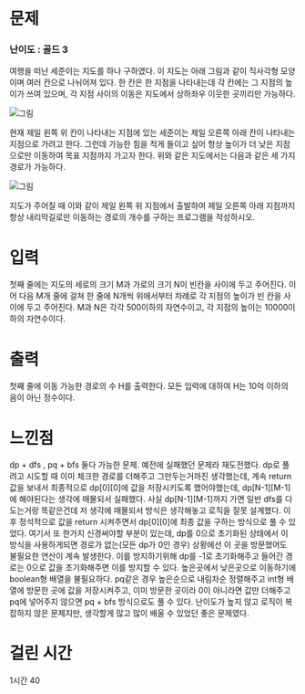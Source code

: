 # 문제

### 난이도 : 골드 3

여행을 떠난 세준이는 지도를 하나 구하였다. 이 지도는 아래 그림과 같이 직사각형 모양이며 여러 칸으로 나뉘어져 있다. 한 칸은 한 지점을 나타내는데 각 칸에는 그 지점의 높이가 쓰여 있으며, 각 지점 사이의 이동은 지도에서 상하좌우 이웃한 곳끼리만 가능하다.

![그림](https://upload.acmicpc.net/0e11f3db-35d2-4b01-9aa0-9a39252f05be/-/preview/)

현재 제일 왼쪽 위 칸이 나타내는 지점에 있는 세준이는 제일 오른쪽 아래 칸이 나타내는 지점으로 가려고 한다. 그런데 가능한 힘을 적게 들이고 싶어 항상 높이가 더 낮은 지점으로만 이동하여 목표 지점까지 가고자 한다. 위와 같은 지도에서는 다음과 같은 세 가지 경로가 가능하다.

![그림](https://upload.acmicpc.net/917d0418-35db-4081-9f62-69a2cc78721e/-/preview/)

지도가 주어질 때 이와 같이 제일 왼쪽 위 지점에서 출발하여 제일 오른쪽 아래 지점까지 항상 내리막길로만 이동하는 경로의 개수를 구하는 프로그램을 작성하시오.

# 입력

첫째 줄에는 지도의 세로의 크기 M과 가로의 크기 N이 빈칸을 사이에 두고 주어진다. 이어 다음 M개 줄에 걸쳐 한 줄에 N개씩 위에서부터 차례로 각 지점의 높이가 빈 칸을 사이에 두고 주어진다. M과 N은 각각 500이하의 자연수이고, 각 지점의 높이는 10000이하의 자연수이다.

# 출력

첫째 줄에 이동 가능한 경로의 수 H를 출력한다. 모든 입력에 대하여 H는 10억 이하의 음이 아닌 정수이다.

# 느낀점

dp + dfs , pq + bfs 둘다 가능한 문제. 예전에 실패했던 문제라 재도전했다. dp로 풀려고 시도할 때 이미 체크한 경로를 더해주고 그만두는거까진 생각했는데, 계속 return값을 보내서 최종적으로 dp[0][0]에 값을 저장시키도록 했어야했는데, dp[N-1][M-1]에 해야된다는 생각에 매몰되서 실패했다. 사실 dp[N-1][M-1]까지 가면 일반 dfs를 다도는거랑 똑같은건데 저 생각에 매몰되서 방식은 생각해놓고 로직을 잘못 설계했다. 이후 정석적으로 값을 return 시켜주면서 dp[0][0]에 최종 값을 구하는 방식으로 풀 수 있었다. 여기서 또 한가지 신경써야할 부분이 있는데, dp를 0으로 초기화된 상태에서 이 방식을 사용하게되면 경로가 없는(모든 dp가 0인 경우) 상황에선 이 곳을 방문했어도 불필요한 연산이 계속 발생한다. 이를 방지하기위해 dp를 -1로 초기화해주고 들어간 경로는 0으로 값을 초기화해주면 이를 방지할 수 있다. 높은곳에서 낮은곳으로 이동하기에 boolean형 배열을 불필요하다. pq같은 경우 높은순으로 내림차순 정렬해주고 int형 배열에 방문한 곳에 값을 저장시켜주고, 이미 방문한 곳이라 0이 아니라면 값만 더해주고 pq에 넣어주지 않으면 pq + bfs 방식으로도 풀 수 있다. 난이도가 높지 않고 로직이 복잡하지 않은 문제지만, 생각할게 많고 많이 배울 수 있었던 좋은 문제였다.

# 걸린 시간

1시간 40
